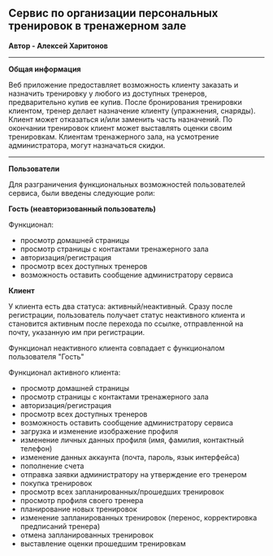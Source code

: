 ## Сервис по организации персональных тренировок в тренажерном зале

**Автор - Алексей Харитонов**

------

**Общая информация**

Веб приложение предоставляет возможность клиенту заказать и назначить тренировку у любого из доступных тренеров, предварительно купив ее купив. После бронирования тренировки клиентом, тренер делает назначение клиенту (упражнения, снаряды). Клиент может отказаться и/или заменить часть назначений. По окончании тренировок клиент может выставлять оценки своим тренировкам. Клиентам тренажерного зала, на усмотрение администратора, могут назначаться скидки.

------

**Пользователи**

Для разграничения функциональных возможностей пользователей сервиса, были введены следующие роли:

**Гость (неавторизованный пользователь)**

Функционал:

- просмотр домашней страницы
- просмотр страницы с контактами тренажерного зала
- авторизация/регистрация
- просмотр всех доступных тренеров
- возможность оставить сообщение администратору сервиса

**Клиент** 

У клиента есть два статуса: активный/неактивный. Сразу после регистрации, пользователь получает статус неактивного клиента и становится активным после перехода по ссылке, отправленной на почту, указанную им при регистрации.

Функционал неактивного клиента совпадает с функционалом пользователя "Гость"

Функционал активного клиента:

- просмотр домашней страницы
- просмотр страницы с контактами тренажерного зала
- авторизация/регистрация
- просмотр всех доступных тренеров
- возможность оставить сообщение администратору сервиса
- загрузка и изменение изображение профиля
- изменение личных данных профиля (имя, фамилия, контактный телефон)
- изменение данных аккаунта (почта, пароль, язык интерфейса)
- пополнение счета
- отправка заявки администратору на утверждение его тренером
- покупка тренировок
- просмотр всех запланированных/прошедших тренировок
- просмотр профиля своего тренера
- планирование новых тренировок
- изменение запланированных тренировок (перенос, корректировка предписаний тренера)
- отмена запланированных тренировок
- выставление оценки прошедшим тренировкам
